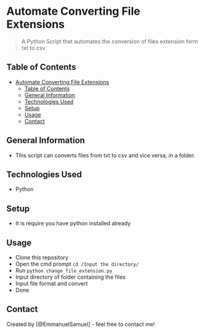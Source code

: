 # Automate Converting File Extensions
> A Python Script that automates the conversion of files extension form txt to csv

## Table of Contents
- [Automate Converting File Extensions](#automate-converting-file-extensions)
	- [Table of Contents](#table-of-contents)
	- [General Information](#general-information)
	- [Technologies Used](#technologies-used)
	- [Setup](#setup)
	- [Usage](#usage)
	- [Contact](#contact)

## General Information
- This script can converts files from txt to csv and vice versa, in a folder.

## Technologies Used
- Python

## Setup
- It is require you have python installed already

## Usage
- Clone this repository
- Open the cmd prompt
	`cd /Input the directory/`
- Run
	`python change_file_extension.py`
- Input directory of folder containing the files
- Input file format and convert
- Done


## Contact
Created by [@EmmanuelSamuel] - feel free to contact me!
